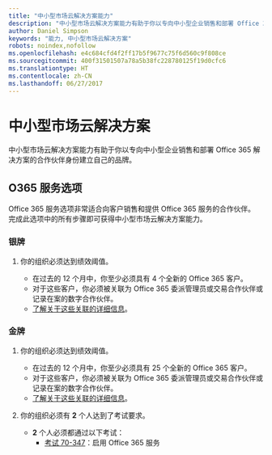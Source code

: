 ```yaml
---
title: "中小型市场云解决方案能力"
description: "中小型市场云解决方案能力有助于你以专向中小型企业销售和部署 Office 365 解决方案的合作伙伴身份建立自己的品牌。"
author: Daniel Simpson
keywords: "能力, 中小型市场云解决方案"
robots: noindex,nofollow
ms.openlocfilehash: e4c684cfd4f2ff17b5f9677c75f6d560c9f808ce
ms.sourcegitcommit: 400f31501507a78a5b38fc228780125f19d0cfc6
ms.translationtype: HT
ms.contentlocale: zh-CN
ms.lasthandoff: 06/27/2017
---
```

# <a name="small-and-midmarket-cloud-solutions"></a>中小型市场云解决方案 
中小型市场云解决方案能力有助于你以专向中小型企业销售和部署 Office 365 解决方案的合作伙伴身份建立自己的品牌。

## <a name="o365-services-option"></a>O365 服务选项
Office 365 服务选项非常适合向客户销售和提供 Office 365 服务的合作伙伴。 完成此选项中的所有步骤即可获得中小型市场云解决方案能力。

### <a name="silver"></a>银牌
1. 你的组织必须达到绩效阈值。
    
    - 在过去的 12 个月中，你至少必须具有 4 个全新的 Office 365 客户。
    - 对于这些客户，你必须被关联为 Office 365 委派管理员或交易合作伙伴或记录在案的数字合作伙伴。
    - [了解关于这些关联的详细信息](https://partner.microsoft.com/en-us/membership/digital-partner-of-record)。

### <a name="gold"></a>金牌
1. 你的组织必须达到绩效阈值。

    - 在过去的 12 个月中，你至少必须具有 25 个全新的 Office 365 客户。
    - 对于这些客户，你必须被关联为 Office 365 委派管理员或交易合作伙伴或记录在案的数字合作伙伴。
    - [了解关于这些关联的详细信息](https://partner.microsoft.com/en-us/membership/digital-partner-of-record)。  
  
2. 你的组织必须有 **2** 个人达到了考试要求。

    - **2** 个人必须都通过以下考试：
        - [考试 70-347](https://www.microsoft.com/en-us/learning/exam-70-347.aspx)：启用 Office 365 服务
